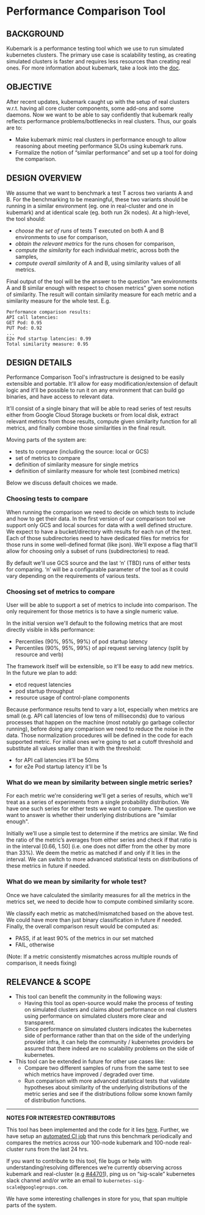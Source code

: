 # Performance Comparison Tool

## BACKGROUND

Kubemark is a performance testing tool which we use to run simulated kubernetes clusters. The primary use case is scalability testing, as creating simulated clusters is faster and requires less resources than creating real ones. For more information about kubemark, take a look into the [doc](https://github.com/kubernetes/community/blob/master/contributors/devel/kubemark-guide.md).

## OBJECTIVE

After recent updates, kubemark caught up with the setup of real clusters w.r.t. having all core cluster components, some add-ons and some daemons. Now we want to be able to say confidently that kubemark really reflects performance problems/bottlenecks in real clusters. Thus, our goals are to:

- Make kubemark mimic real clusters in performance enough to allow reasoning about meeting performance SLOs using kubemark runs.
- Formalize the notion of “similar performance” and set up a tool for doing the comparison.

## DESIGN OVERVIEW

We assume that we want to benchmark a test T across two variants A and B. For the benchmarking to be meaningful, these two variants should be running in a similar environment (eg. one in real-cluster and one in kubemark) and at identical scale (eg. both run 2k nodes). At a high-level, the tool should:

- *choose the set of runs* of tests T executed on both A and B environments to use for comparison,
- *obtain the relevant metrics* for the runs chosen for comparison,
- *compute the similarity* for each individual metric, across both the samples,
- *compute overall similarity* of A and B, using similarity values of all metrics.

Final output of the tool will be the answer to the question "are environments A and B similar enough with respect to chosen metrics" given some notion of similarity. The result will contain similarity measure for each metric and a similarity measure for the whole test. E.g.

```
Performance comparison results:
API call latencies:
GET Pod: 0.95
PUT Pod: 0.92
...
E2e Pod startup latencies: 0.99
Total similarity measure: 0.95
```

## DESIGN DETAILS

Performance Comparison Tool's infrastructure is designed to be easily extensible and portable. It'll allow for easy modification/extension of default logic and it'll be possible to run it on any environment that can build go binaries, and have access to relevant data.

It'll consist of a single binary that will be able to read series of test results either from Google Cloud Storage buckets or from local disk, extract relevant metrics from those results, compute given similarity function for all metrics, and finally combine those similarities in the final result.

Moving parts of the system are:

- tests to compare (including the source: local or GCS)
- set of metrics to compare
- definition of similarity measure for single metrics
- definition of similarity measure for whole test (combined metrics)

Below we discuss default choices we made.

### Choosing tests to compare

When running the comparison we need to decide on which tests to include and how to get their data. In the first version of our comparison tool we support only GCS and local sources for data with a well defined structure. We expect to have a bucket/directory with results for each run of the test. Each of those subdirectories need to have dedicated files for metrics for those runs in some well-defined format (like json). We'll expose a flag that'll allow for choosing only a subset of runs (subdirectories) to read.

By default we'll use GCS source and the last ‘n’ (TBD) runs of either tests for comparing. ‘n’ will be a configurable parameter of the tool as it could vary depending on the requirements of various tests.

### Choosing set of metrics to compare

User will be able to support a set of metrics to include into comparison. The only requirement for those metrics is to have a single numeric value.

In the initial version we'll default to the following metrics that are most directly visible in k8s performance:

- Percentiles (90%, 95%, 99%) of pod startup latency
- Percentiles (90%, 95%, 99%) of api request serving latency (split by resource and verb)

The framework itself will be extensible, so it'll be easy to add new metrics. In the future we plan to add:

- etcd request latencies
- pod startup throughput
- resource usage of control-plane components

Because performance results tend to vary a lot, especially when metrics are small (e.g. API call latencies of low tens of milliseconds) due to various processes that happen on the machine (most notably go garbage collector running), before doing any comparison we need to reduce the noise in the data. Those normalization procedures will be defined in the code for each supported metric. For initial ones we're going to set a cutoff threshold and substitute all values smaller than it with the threshold:

- for API call latencies it'll be 50ms
- for e2e Pod startup latency it'll be 1s

### What do we mean by similarity between single metric series?

For each metric we're considering we'll get a series of results, which we'll treat as a series of experiments from a single probability distribution. We have one such series for either tests we want to compare. The question we want to answer is whether their underlying distributions are "similar enough".

Initially we’ll use a simple test to determine if the metrics are similar. We find the ratio of the metric’s averages from either series and check if that ratio is in the interval \[0.66, 1.50\] (i.e. one does not differ from the other by more than 33%). We deem the metric as matched if and only if It lies in the interval. We can switch to more advanced statistical tests on distributions of these metrics in future if needed.

### What do we mean by similarity for whole test?

Once we have calculated the similarity measures for all the metrics in the metrics set, we need to decide how to compute combined similarity score.

We classify each metric as matched/mismatched based on the above test. We could have more than just binary classification in future if needed. Finally, the overall comparison result would be computed as:

- PASS, if at least 90% of the metrics in our set matched
- FAIL, otherwise

(Note: If a metric consistently mismatches across multiple rounds of comparison, it needs fixing)

## RELEVANCE & SCOPE

- This tool can benefit the community in the following ways:
  - Having this tool as open-source would make the process of testing on simulated clusters and claims about performance on real clusters using performance on simulated clusters more clear and transparent.
  - Since performance on simulated clusters indicates the kubernetes side of performance rather than that on the side of the underlying provider infra, it can help the community / kubernetes providers be assured that there indeed are no scalability problems on the side of kubernetes.
- This tool can be extended in future for other use cases like:
  - Compare two different samples of runs from the same test to see which metrics have improved / degraded over time.
  - Run comparison with more advanced statistical tests that validate hypotheses about similarity of the underlying distributions of the metric series and see if the distributions follow some known family of distribution functions.

--------------------------

**NOTES FOR INTERESTED CONTRIBUTORS**

This tool has been implemented and the code for it lies [here](https://github.com/kubernetes/perf-tests/tree/master/benchmark). Further, we have setup an [automated CI job](https://k8s-testgrid.appspot.com/perf-tests#kubemark-100-benchmark) that runs this benchmark periodically and compares the metrics across our 100-node kubemark and 100-node real-cluster runs from the last 24 hrs.

If you want to contribute to this tool, file bugs or help with understanding/resolving differences we’re currently observing across kubemark and real-cluster (e.g [#44701](https://github.com/kubernetes/kubernetes/issues/44701)), ping us on “sig-scale” kubernetes slack channel and/or write an email to `kubernetes-sig-scale@googlegroups.com`.

We have some interesting challenges in store for you, that span multiple parts of the system.
